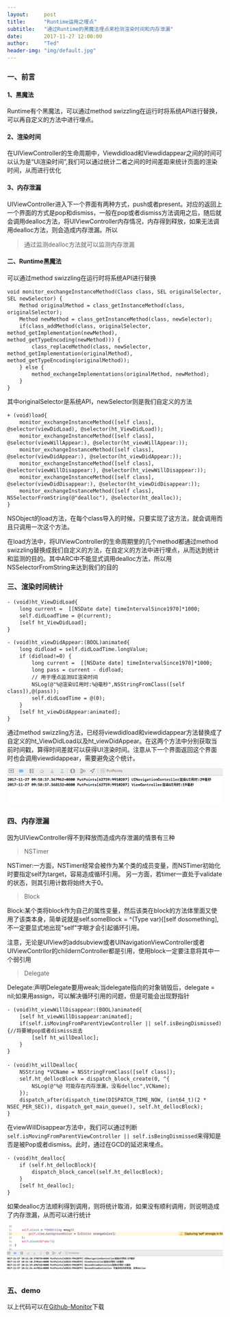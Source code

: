 ```yaml
---
layout:     post
title:      "Runtime运用之埋点"
subtitle:   "通过Runtime的黑魔法埋点来检测渲染时间和内存泄漏"
date:       2017-11-27 12:00:00
author:     "Ted"
header-img: "img/default.jpg"
---
```


### 一、前言

#### 1、黑魔法

Runtime有个黑魔法，可以通过method swizzling在运行时将系统API进行替换，可以再自定义的方法中进行埋点。

#### 2、渲染时间

在UIViewController的生命周期中，Viewdidload和Viewdidappear之间的时间可以认为是“UI渲染时间”,我们可以通过统计二者之间的时间差距来统计页面的渲染时间，从而进行优化

#### 3、内存泄漏

UIViewController进入下一个界面有两种方式，push或者present。对应的返回上一个界面的方式是pop和dismiss，一般在pop或者dismiss方法调用之后，随后就会调用dealloc方法，将UIViewController内存情况，内存得到释放，如果无法调用dealloc方法，则会造成内存泄漏。所以

> 通过监测dealloc方法就可以监测内存泄漏

#### 二、Runtime黑魔法

可以通过method swizzling在运行时将系统API进行替换

```
void monitor_exchangeInstanceMethod(Class class, SEL originalSelector, SEL newSelector) {
    Method originalMethod = class_getInstanceMethod(class, originalSelector);
    Method newMethod = class_getInstanceMethod(class, newSelector);
    if(class_addMethod(class, originalSelector, method_getImplementation(newMethod), method_getTypeEncoding(newMethod))) {
        class_replaceMethod(class, newSelector, method_getImplementation(originalMethod), method_getTypeEncoding(originalMethod));
    } else {
        method_exchangeImplementations(originalMethod, newMethod);
    }
}
```

其中originalSelector是系统API，newSelector则是我们自定义的方法

```
+ (void)load{
    monitor_exchangeInstanceMethod([self class], @selector(viewDidLoad), @selector(ht_ViewDidLoad));
    monitor_exchangeInstanceMethod([self class], @selector(viewWillAppear:), @selector(ht_viewWillAppear:));
    monitor_exchangeInstanceMethod([self class], @selector(viewDidAppear:), @selector(ht_viewDidAppear:));
    monitor_exchangeInstanceMethod([self class], @selector(viewWillDisappear:), @selector(ht_viewWillDisappear:));
    monitor_exchangeInstanceMethod([self class], @selector(viewDidDisappear:), @selector(ht_viewDidDisappear:));
    monitor_exchangeInstanceMethod([self class], NSSelectorFromString(@"dealloc"), @selector(ht_dealloc));
}
```

NSObject的load方法，在每个class导入的时候，只要实现了这方法，就会调用而且只调用一次这个方法。

在load方法中，将UIViewController的生命周期里的几个method都通过method swizzling替换成我们自定义的方法，在自定义的方法中进行埋点，从而达到统计和监测的目的。其中ARC中不能显式调用dealloc方法，所以用NSSelectorFromString来达到我们的目的

### 三、渲染时间统计

```
- (void)ht_ViewDidLoad{
    long current =  [[NSDate date] timeIntervalSince1970]*1000;
    self.didLoadTime = @(current);
    [self ht_ViewDidLoad];
}
```

```
- (void)ht_viewDidAppear:(BOOL)animated{
    long didload = self.didLoadTime.longValue;
    if (didload!=0) {
        long current =  [[NSDate date] timeIntervalSince1970]*1000;
        long pass = current - didload;
        // 用于埋点监测UI渲染时间
        NSLog(@"%@渲染UI用时:%@毫秒",NSStringFromClass([self class]),@(pass));
        self.didLoadTime = @(0);
    }
    [self ht_viewDidAppear:animated];
}
```

通过method swizzling方法，已经将viewdidload和viewdidappear方法替换成了自定义的ht_ViewDidLoad以及ht_viewDidAppear。在这两个方法中分别获取当前时间戳，算得时间差就可以获得UI渲染时间。注意从下一个界面返回这个界面时也会调用viewdidappear，需要避免这个统计。

![img](/img/Simple_1/12.png)

### 四、内存泄漏

因为UIViewController得不到释放而造成内存泄漏的情景有三种

> NSTimer

NSTimer:一方面，NSTimer经常会被作为某个类的成员变量，而NSTimer初始化时要指定self为target，容易造成循环引用。 另一方面，若timer一直处于validate的状态，则其引用计数将始终大于0。

> Block

Block:某个类将block作为自己的属性变量，然后该类在block的方法体里面又使用了该类本身，简单说就是self.someBlock = ^(Type var){[self dosomething],不一定要显式地出现"self"字眼才会引起循环引用。

注意，无论是UIView的addsubview或者UINavigationViewController或者UIViewContrllor的childernController都是引用，使用block一定要注意将其中一个弱引用

> Delegate

Delegate:声明Delegate要用weak;当delegate指向的对象销毁后，delegate = nil;如果用assign，可以解决循环引用的问题，但是可能会出现野指针

```
- (void)ht_viewWillDisappear:(BOOL)animated{
    [self ht_viewWillDisappear:animated];
    if(self.isMovingFromParentViewController || self.isBeingDismissed){//将要被pop或者dismiss出去
        [self ht_willDealloc];
    }
}

- (void)ht_willDealloc{
    NSString *VCName = NSStringFromClass([self class]);
    self.ht_dellocBlock = dispatch_block_create(0, ^{
        NSLog(@"%@ 可能存在内存泄漏，没有delloc",VCName);
    });
    dispatch_after(dispatch_time(DISPATCH_TIME_NOW, (int64_t)(2 * NSEC_PER_SEC)), dispatch_get_main_queue(), self.ht_dellocBlock);
}
```

在viewWillDisappear方法中，我们可以通过判断`self.isMovingFromParentViewController || self.isBeingDismissed`来得知是否是被Pop或者dismiss。此时，通过在GCD的延迟来埋点。

```
- (void)ht_dealloc{
    if (self.ht_dellocBlock){
        dispatch_block_cancel(self.ht_dellocBlock);
    }
    [self ht_dealloc];
}
```

如果dealloc方法顺利得到调用，则将统计取消，如果没有顺利调用，则说明造成了内存泄漏，从而可以进行统计

![img](/img/Simple_1/13.png)

### 五、demo

以上代码可以在[Github-Monitor](git@github.com:helloted/MonitorMethod.git)下载